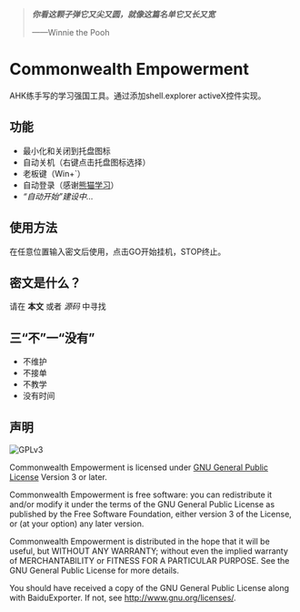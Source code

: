 >**_你看这颗子弹它又尖又圆，就像这篇名单它又长又宽_**
>
>——Winnie the Pooh

# Commonwealth Empowerment
AHK练手写的学习强国工具。通过添加shell.explorer activeX控件实现。

## 功能
- 最小化和关闭到托盘图标
- 自动关机（右键点击托盘图标选择）
- 老板键（Win+`）
- 自动登录（感谢[熊猫学习](https://github.com/Alivon/Panda-Learning)）
- _“自动开始”建设中…_

## 使用方法
在任意位置输入密文后使用，点击GO开始挂机，STOP终止。

## 密文是什么？
请在 **本文** 或者 _源码_ 中寻找

## 三“不”一“没有”
- 不维护 
- 不接单 
- 不教学 
- 没有时间 

## 声明
![GPLv3](https://www.gnu.org/graphics/gplv3-127x51.png)

Commonwealth Empowerment is licensed under [GNU General Public License](https://www.gnu.org/licenses/gpl.html) Version 3 or later.

Commonwealth Empowerment is free software: you can redistribute it and/or modify it under the terms of the GNU General Public License as published by the Free Software Foundation, either version 3 of the License, or (at your option) any later version.

Commonwealth Empowerment is distributed in the hope that it will be useful, but WITHOUT ANY WARRANTY; without even the implied warranty of MERCHANTABILITY or FITNESS FOR A PARTICULAR PURPOSE. See the GNU General Public License for more details.

You should have received a copy of the GNU General Public License along with BaiduExporter. If not, see <http://www.gnu.org/licenses/>.
